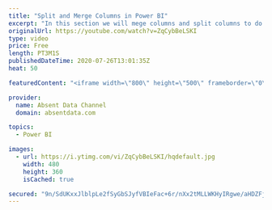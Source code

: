 ```yaml
---
title: "Split and Merge Columns in Power BI"
excerpt: "In this section we will mege columns and split columns to do a depper level of analysis"
originalUrl: https://youtube.com/watch?v=ZqCybBeLSKI
type: video
price: Free
length: PT3M1S
publishedDateTime: 2020-07-26T13:01:35Z
heat: 50

featuredContent: "<iframe width=\"800\" height=\"500\" frameborder=\"0\" src=\"https://www.youtube.com/embed/ZqCybBeLSKI\" allow=\"accelerometer; autoplay; encrypted-media; gyroscope; picture-in-picture\" allowfullscreen></iframe>"

provider:
  name: Absent Data Channel
  domain: absentdata.com

topics:
  - Power BI

images:
  - url: https://i.ytimg.com/vi/ZqCybBeLSKI/hqdefault.jpg
    width: 480
    height: 360
    isCached: true

secured: "9n/SdUKxxJlblpLe2fSyGbSJyfVBIeFac+6r/nXx2tMLLWKHyIRgwe/aHDZFjriQVY12/XRcDDxlimFURwK5hDiReeSTuRJp2bJ3g6EdDJE+7wcYGg+gTqZlon7QUp4I8GsHAZZErK0T/kzG4H0bXKOtSBEADKJOIcq3rEhvfmAoTT3aoJ2eOtdrWFSe4yRyT3JKIvj5B7ILnRRdTcWhVMR4MNgAPxBZbtItaCgouRbyBkk6vCIrMVWG6A1FBaMHPxYCErEk2RPz6b/5QzyzZDMMot2AQJ/aAikgxlWrJasLHVUoV7dNV2gPxfcgHtgCjyYMQHYac/WfWBhpMxpHP4knFefJT9PlJBBvZrzck3wVz+5udcBim2cVPERpH0+ohT87hwwShsgXzFxldowl7GIHauj2GmuVrS1azZuRVzA=;vQKkZVlhYMPTACd1SEoA2A=="
---
```


